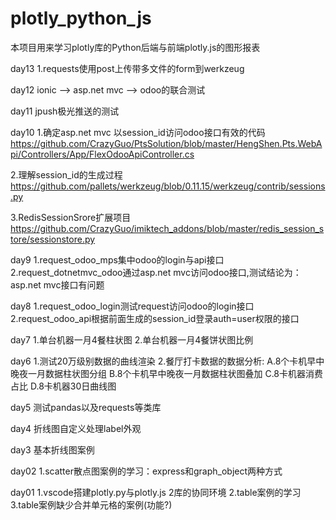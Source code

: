 # plotly_python_js
本项目用来学习plotly库的Python后端与前端plotly.js的图形报表

day13
1.requests使用post上传带多文件的form到werkzeug

day12
ionic --> asp.net mvc --> odoo的联合测试

day11
jpush极光推送的测试

day10
1.确定asp.net mvc 以session_id访问odoo接口有效的代码
https://github.com/CrazyGuo/PtsSolution/blob/master/HengShen.Pts.WebApi/Controllers/App/FlexOdooApiController.cs

2.理解session_id的生成过程
https://github.com/pallets/werkzeug/blob/0.11.15/werkzeug/contrib/sessions.py

3.RedisSessionSrore扩展项目
https://github.com/CrazyGuo/imiktech_addons/blob/master/redis_session_store/sessionstore.py


day9
1.request_odoo_mps集中odoo的login与api接口
2.request_dotnetmvc_odoo通过asp.net mvc访问odoo接口,测试结论为：asp.net mvc接口有问题


day8
1.request_odoo_login测试request访问odoo的login接口
2.request_odoo_api根据前面生成的session_id登录auth=user权限的接口

day7
1.单台机器一月4餐柱状图
2.单台机器一月4餐饼状图比例


day6
1.测试20万级别数据的曲线渲染
2.餐厅打卡数据的数据分析:
  A.8个卡机早中晚夜一月数据柱状图分组
  B.8个卡机早中晚夜一月数据柱状图叠加
  C.8卡机器消费占比
  D.8卡机器30日曲线图


day5
测试pandas以及requests等类库

day4
折线图自定义处理label外观

day3
基本折线图案例

day02
1.scatter散点图案例的学习：express和graph_object两种方式

day01
1.vscode搭建plotly.py与plotly.js 2库的协同环境
2.table案例的学习
3.table案例缺少合并单元格的案例(功能?)
